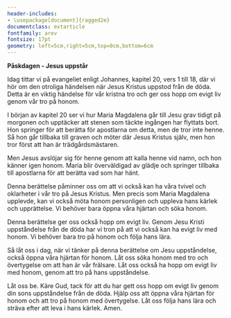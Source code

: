 ```yaml
---
header-includes:
- \usepackage[document]{ragged2e}
documentclass: extarticle
fontfamily: arev
fontsize: 17pt
geometry: left=5cm,right=5cm,top=0cm,bottom=6cm
---
```


**Påskdagen - Jesus uppstår**

Idag tittar vi på evangeliet enligt Johannes, kapitel 20, vers 1 till 18, där vi hör om den otroliga händelsen när Jesus Kristus uppstod från de döda. Detta är en viktig händelse för vår kristna tro och ger oss hopp om evigt liv genom vår tro på honom.

I början av kapitel 20 ser vi hur Maria Magdalena går till Jesu grav tidigt på morgonen och upptäcker att stenen som täckte ingången har flyttats bort. Hon springer för att berätta för apostlarna om detta, men de tror inte henne. Så hon går tillbaka till graven och möter där Jesus Kristus själv, men hon tror först att han är trädgårdsmästaren.

Men Jesus avslöjar sig för henne genom att kalla henne vid namn, och hon känner igen honom. Maria blir överväldigad av glädje och springer tillbaka till apostlarna för att berätta vad som har hänt.

Denna berättelse påminner oss om att vi också kan ha våra tvivel och oklarheter i vår tro på Jesus Kristus. Men precis som Maria Magdalena upplevde, kan vi också möta honom personligen och uppleva hans kärlek och upprättelse. Vi behöver bara öppna våra hjärtan och söka honom.

Denna berättelse ger oss också hopp om evigt liv. Genom Jesu Kristi uppståndelse från de döda har vi tron på att vi också kan ha evigt liv med honom. Vi behöver bara tro på honom och följa hans lära.

Så låt oss i dag, när vi tänker på denna berättelse om Jesu uppståndelse, också öppna våra hjärtan för honom. Låt oss söka honom med tro och övertygelse om att han är vår frälsare. Låt oss också ha hopp om evigt liv med honom, genom att tro på hans uppståndelse.

Låt oss be. Käre Gud, tack för att du har gett oss hopp om evigt liv genom din sons uppståndelse från de döda. Hjälp oss att öppna våra hjärtan för honom och att tro på honom med övertygelse. Låt oss följa hans lära och sträva efter att leva i hans kärlek. Amen.
